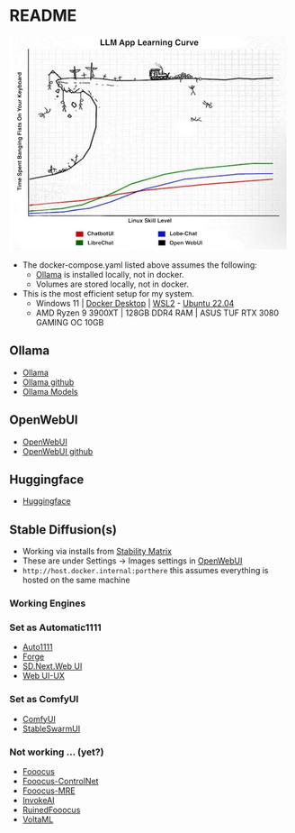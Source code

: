 # README
![alt text](https://github.com/pkeffect/AI/blob/main/images/llm.app.learning.curve.small.png "llm app learning curve")
* The docker-compose.yaml listed above assumes the following:
  *  [Ollama](https://ollama.com/) is installed locally, not in docker.
  * Volumes are stored locally, not in docker.
* This is the most efficient setup for my system.
  * Windows 11 | [Docker Desktop](https://www.docker.com/products/docker-desktop/) | [WSL2](https://learn.microsoft.com/en-us/windows/wsl/install) - [Ubuntu 22.04](https://ubuntu.com/)
  * AMD Ryzen 9 3900XT | 128GB DDR4 RAM | ASUS TUF RTX 3080 GAMING OC 10GB
  
## Ollama
* [Ollama](https://ollama.com/)
* [Ollama github](https://github.com/ollama/ollama)
* [Ollama Models](https://ollama.com/library?sort=newest)
## OpenWebUI 
* [OpenWebUI](https://openwebui.com/)
* [OpenWebUI github](https://github.com/open-webui/open-webui)
## Huggingface
* [Huggingface](https://huggingface.co/)
## Stable Diffusion(s)
* Working via installs from [Stability Matrix](https://github.com/LykosAI/StabilityMatrix)
* These are under Settings -> Images settings in [OpenWebUI](https://openwebui.com/)
* ```http://host.docker.internal:porthere``` this assumes everything is hosted on the same machine
### Working Engines
### Set as Automatic1111
* [Auto1111](https://github.com/AUTOMATIC1111/stable-diffusion-webui) 
* [Forge](https://github.com/lllyasviel/stable-diffusion-webui-forge)
* [SD.Next.Web UI](https://github.com/vladmandic/automatic)
* [Web UI-UX](https://github.com/anapnoe/stable-diffusion-webui-ux)
### Set as ComfyUI
* [ComfyUI](https://github.com/comfyanonymous/ComfyUI)
* [StableSwarmUI](https://github.com/Stability-AI/StableSwarmUI)
### Not working ... (yet?)
* [Fooocus](https://github.com/lllyasviel/Fooocus)
* [Fooocus-ControlNet](https://github.com/fenneishi/Fooocus-ControlNet-SDXL)
* [Fooocus-MRE](https://github.com/MoonRide303/Fooocus-MRE)
* [InvokeAI](https://github.com/invoke-ai)
* [RuinedFooocus](https://github.com/runew0lf/RuinedFooocus)
* [VoltaML](https://github.com/VoltaML/voltaML-fast-stable-diffusion)
